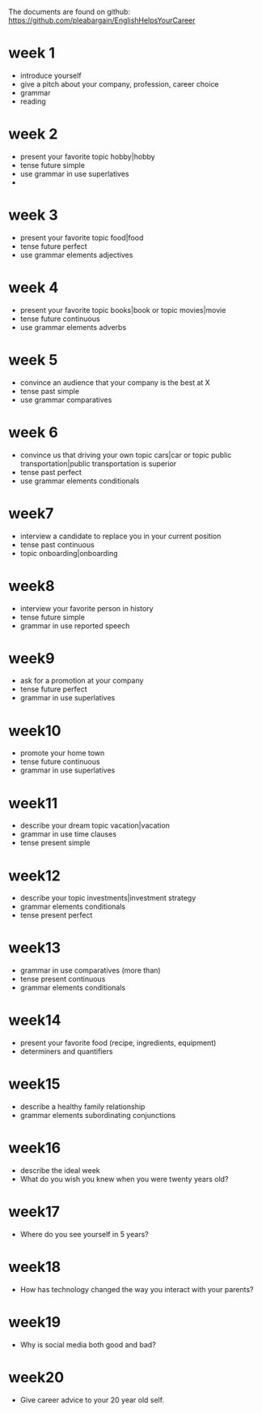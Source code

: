 The documents are found on github: https://github.com/pleabargain/EnglishHelpsYourCareer

# week 1
- introduce yourself
- give a pitch about your company, profession, career choice
- grammar
- reading


# week 2
- present your favorite topic hobby|hobby
- tense future simple
- use grammar in use superlatives
- 

# week 3
- present your favorite topic food|food
- tense future perfect
- use grammar elements adjectives

# week 4 
- present your favorite topic books|book  or topic movies|movie
- tense future continuous
- use grammar elements adverbs
  
# week 5
- convince an audience that your company is the best at X
- tense past simple
- use grammar comparatives

# week 6
- convince us that driving your own topic cars|car or topic public transportation|public transportation is superior
- tense past perfect
- use grammar elements conditionals


# week7 
- interview a candidate to replace you in your current position
- tense past continuous
- topic onboarding|onboarding

# week8 
- interview your favorite person in history
- tense future simple
- grammar in use  reported speech
  
# week9 
- ask for a promotion at your company
-  tense future perfect
-  grammar in use superlatives

# week10 
- promote your home town
- tense future continuous
-  grammar in use superlatives

# week11 
- describe your dream topic vacation|vacation
- grammar in use time clauses
- tense present simple

# week12 
- describe your topic investments|investment strategy
- grammar elements conditionals
- tense present perfect

# week13 

- grammar in use comparatives (more than)
- tense present continuous
- grammar elements conditionals

# week14 
- present your favorite food (recipe, ingredients, equipment)
- determiners and quantifiers

# week15 
- describe a healthy family relationship
- grammar elements subordinating conjunctions

# week16 
- describe the ideal week
- What do you wish you knew when you were twenty years old?


# week17 
- Where do you see yourself in 5 years?

# week18 
- How has technology changed the way you interact with your parents?

# week19 
- Why is social media both good and bad?

# week20
- Give career advice to your 20 year old self.